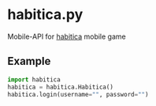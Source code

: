 # habitica.py
Mobile-API for [habitica](https://play.google.com/store/apps/details?id=com.habitrpg.android.habitica) mobile game

## Example
```python
import habitica
habitica = habitica.Habitica()
habitica.login(username="", password="")
```
